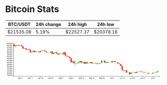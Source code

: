 # Bitcoin Stats

BTC/USDT|24h change|24h high|24h low|
|---|---|---|---|
|$21535.08|5.19%|$22527.37|$20378.16|

<img src="./chart.svg">
